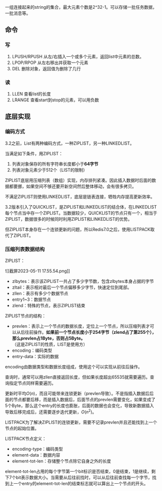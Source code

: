 一组连接起来的string的集合，最大元素个数是2^32-1。可以存储一批任务数据，一批消息等。

## 命令

### 写

1. LPUSH/RPUSH
从左/右插入一个或多个元素，返回list中元素的总数。
2. LPOP/RPOP
从左右移出并获取一个元素
3. DEL
删除对象，返回值为删除了几行

### 读

1. LLEN
查看list的长度
2. LRANGE
查看start到stop的元素，可以用负数

## 底层实现

### 编码方式

3.2之前，List有两种编码方式，一种ZIPLIST，另一种LINKEDLIST。

当满足如下条件，用ZIPLIST：
1. 列表对象保存的所有字符串长度都小于**64字节**
2. 列表对象元素少于512个（LIST的限制）

ZIPLIST底层用压缩列表（数组）实现，内存排列紧凑。因此插入数据时后面的数据都要挪，如果空间不够还要开新空间然后整体移动，会有很多拷贝。

不满足ZIPLIST则使用LINKEDLIST，底层是链表连接，牺牲内存提高更新效率。

3.2版本引入了QUICKLIST，是ZIPLIST和LINKEDLIST的结合体，在LINKEDLIST每个节点当中存一个ZIPLIST。当数据较少，QUICKLIST的节点只有一个，相当于ZIPLIST，数据很多的时候同时利用ZIPLIST和LINKEDLIST的优势。

但ZIPLIST本身存在一个连锁更新的问题，所以Redis7.0之后，使用LISTPACK取代了ZIPLIST。

### 压缩列表数据结构

ZIPLIST：

![[截屏2023-05-11 17.55.54.png]]

- zlbytes：表示该ZIPLIST一共占了多少字节数，包含zlbytes本身占据的字节
- zltail：表示相对最后一个节点偏移多少字节，快速定位到尾部。
- zllen：表示有多少个数据节点
- entry1~3：数据节点
- zlend：特殊的节点，表示ZIPLIST结束

ZIPLIST节点的结构：
- prevlen：表示上一个节点的数据长度，定位上一个节点，所以压缩列表才可以从后往前操作。**如果前一个节点长度小于254字节（zlend占了第255个），那么prevlen占1Byte，否则占5Byte。**（这是ZIPLIST的性质，LIST是使用方）
- encoding：编码类型
- entry-data：实际的数据

encoding由数据类型和数据长度组成，使用这个可以实现从前往后操作。

查询时，通常可以用zllen直接返回长度，但如果长度超出65535就需要遍历。查询指定节点同样需要遍历。

更新时平均$O(n)$，而且可能带来连锁更新（prevlen导致）。不是指插入数据后后面的节点都要后移，而是插入数据后，后面节点的prevlen需要变化，如果变成了5个Byte，那么这个entry的长度也膨胀，后面的数据也会变化，导致新数据插入导致后移完成后，还需要逐步迭代更新，$O(n^2)$。

LISTPACK为了解决ZIPLIST的连锁更新，需要不记录prevlen并且还能找到上一个节点的起始位置。

LISTPACK节点定义：
- encoding-type：编码类型
- element-data：数据内容
- element-tot-len：存储整个节点除它自身之外的长度

element-tot-len占用的每个字节第一个bit标识是否结束，0是结束，1是继续，剩下7个bit表示数据大小。当需要从后往前找时，可以从后往前查找每一个字节，找到上一个entry的element-tot-len的结束标志就可以算出上一个节点的开头。